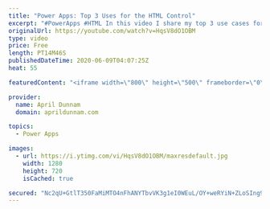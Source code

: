 ```yaml
---
title: "Power Apps: Top 3 Uses for the HTML Control"
excerpt: "#PowerApps #HTML In this video I share my top 3 use cases for the HTML Control in Power Apps.  This one control can really take your apps to the next level.  Learn how you can use this control for all kinds of uses in your apps like:  ✅ Custom Visuals  ✅ Displaying Rich Text from SharePoint ✅ Printing"
originalUrl: https://youtube.com/watch?v=HqsV8dO1OBM
type: video
price: Free
length: PT14M46S
publishedDateTime: 2020-06-09T04:07:25Z
heat: 55

featuredContent: "<iframe width=\"800\" height=\"500\" frameborder=\"0\" src=\"https://www.youtube.com/embed/HqsV8dO1OBM\" allow=\"accelerometer; autoplay; encrypted-media; gyroscope; picture-in-picture\" allowfullscreen></iframe>"

provider:
  name: April Dunnam
  domain: aprildunnam.com

topics:
  - Power Apps

images:
  - url: https://i.ytimg.com/vi/HqsV8dO1OBM/maxresdefault.jpg
    width: 1280
    height: 720
    isCached: true

secured: "Nc2qU+GtlT350FaMiMTO4nFhANYTbvVK3g1eI0WEuL/OY+weRYiN+ZLoSIng92CDXpxK6fQOoOtkcXp+0+IvfDFky/attHbvl0WGOyiQwxzEYmXDpBtOiZfy/Rsw1De3jadWFswWfocl+gI9xC5Li4mzKy6Nttnz4TPKbXCWNb7F3vdMFoKrfYzKevL9nITAxT8Y4rLWLpNswlyy5KUEPJyVIMlBlOLbFqDMDcr40Or0xTl3pp19mlDq/nSoK4tsdgwg+vF/7TfizHNQeiEQ5ORbQ2rfBcG7d3zPEHQuNiE8t19WPPly7oglBgCx+yH/vWFLtoAFHHb+U56ewPQluVEaRnjXoUOTdcX009lOp2uP5aThZQW3FeNtN8Ee9vOERiS0Pt3rLxaDdrsBMNRlA7fZVnGUWeRhXgxUDnh/UmI=;TFRe693zIWuUE0L5BkJjlQ=="
---
```


